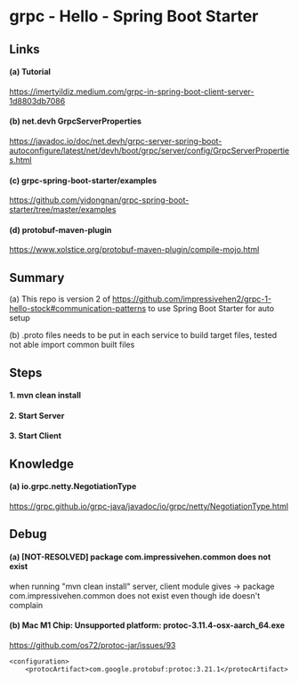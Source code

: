 # grpc - Hello - Spring Boot Starter
## Links
#### (a) Tutorial
https://imertyildiz.medium.com/grpc-in-spring-boot-client-server-1d8803db7086

#### (b) net.devh GrpcServerProperties
https://javadoc.io/doc/net.devh/grpc-server-spring-boot-autoconfigure/latest/net/devh/boot/grpc/server/config/GrpcServerProperties.html

#### (c) grpc-spring-boot-starter/examples
https://github.com/yidongnan/grpc-spring-boot-starter/tree/master/examples

#### (d) protobuf-maven-plugin
https://www.xolstice.org/protobuf-maven-plugin/compile-mojo.html

## Summary
(a) This repo is version 2 of https://github.com/impressivehen2/grpc-1-hello-stock#communication-patterns
to use Spring Boot Starter for auto setup

(b) .proto files needs to be put in each service to build target files, tested 
not able import common built files

## Steps
#### 1. mvn clean install

#### 2. Start Server

#### 3. Start Client

## Knowledge
#### (a) io.grpc.netty.NegotiationType
https://grpc.github.io/grpc-java/javadoc/io/grpc/netty/NegotiationType.html

## Debug
#### (a) [NOT-RESOLVED] package com.impressivehen.common does not exist
when running "mvn clean install" server, client module gives
-> package com.impressivehen.common does not exist
even though ide doesn't complain 

#### (b) Mac M1 Chip: Unsupported platform: protoc-3.11.4-osx-aarch_64.exe
https://github.com/os72/protoc-jar/issues/93

```aidl
<configuration>
    <protocArtifact>com.google.protobuf:protoc:3.21.1</protocArtifact>
```

